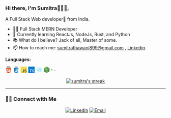 ### Hi there, I'm Sumitra👩🏻‍💻,
A Full Stack Web developer🎯 from India.

- 👨‍💻 Full Stack MERN Developer
- 🌱 Currently learning ReactJs, NodeJs, Rust, and Python
- 📚 What do I believe? Jack of all, Master of some.
- 📫 How to reach me: sumitrathawani899@gmail.com , [Linkedin](https://www.linkedin.com/in/sumitra-thawani/).

**Languages:**  

<code><img height="20" src="https://raw.githubusercontent.com/github/explore/80688e429a7d4ef2fca1e82350fe8e3517d3494d/topics/html/html.png"></code>
<code><img height="20" src="https://raw.githubusercontent.com/github/explore/80688e429a7d4ef2fca1e82350fe8e3517d3494d/topics/css/css.png"></code>
<code><img height="20" src="https://raw.githubusercontent.com/github/explore/80688e429a7d4ef2fca1e82350fe8e3517d3494d/topics/javascript/javascript.png"></code>
<code><img height="20" src="https://raw.githubusercontent.com/github/explore/80688e429a7d4ef2fca1e82350fe8e3517d3494d/topics/typescript/typescript.png"></code>
<code><img height="20" src="https://raw.githubusercontent.com/github/explore/80688e429a7d4ef2fca1e82350fe8e3517d3494d/topics/react/react.png"></code>
<code><img height="20" src="https://raw.githubusercontent.com/github/explore/80688e429a7d4ef2fca1e82350fe8e3517d3494d/topics/nodejs/nodejs.png"></code>
<code><img height="20" src="https://raw.githubusercontent.com/github/explore/80688e429a7d4ef2fca1e82350fe8e3517d3494d/topics/mongodb/mongodb.png"></code>

<p align="center">
  <a href="https://github.com/DenverCoder1/github-readme-streak-stats">
    <img title="🔥 Get streak stats for your profile at git.io/streak-stats" alt="sumitra's streak" src="https://github-readme-streak-stats.herokuapp.com/?user=sumitrathawani&theme=monokai-metallian&hide_border=true"/>
  </a>
</p>
<hr/>

<h3> 🤝🏻 Connect with Me </h3>

<p align="center">
 <!-- <a href="https://www.adityavsingh.com/"><img alt="Website" src="https://img.shields.io/badge/Website-www.adityavsingh.com-blue?style=flat-square&logo=google-chrome"></a> -->
<a href="https://www.linkedin.com/in/sumitra-thawani/"><img alt="LinkedIn" src="https://img.shields.io/badge/LinkedIn-Sumitra Thawani-blue?style=flat-square&logo=linkedin"></a>
<a href="mailto:sumitrathawani899@gmail.com"><img alt="Email" src="https://img.shields.io/badge/Email-sumitrathawani899@gmail.com-blue?style=flat-square&logo=gmail"></a>
</p>

 <!--⭐️ From [Sumitra Thawani](https://github.com/sumitrathawani)-->
